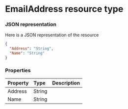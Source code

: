 # EmailAddress resource type



### JSON representation

Here is a JSON representation of the resource

```json
{
  "Address": "String",
  "Name": "String"
}

```
### Properties
| Property	   | Type	|Description|
|:---------------|:--------|:----------|
|Address|String||
|Name|String||

<!-- uuid: 36a9c76f-8f70-4890-8ce8-0a83af58bf78
2015-10-09 18:21:33 UTC -->